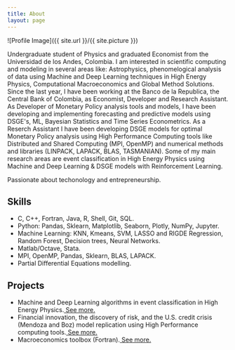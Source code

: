 ```yaml
---
title: About
layout: page
---
```

![Profile Image]({{ site.url }}/{{ site.picture }})

<p>Undergraduate student of Physics and graduated Economist from the Universidad de los Andes, Colombia. I am interested in scientific computing and modeling in several areas like: Astrophysics, phenomelogical analysis of data using Machine and Deep Learning techniques in High Energy Physics, Computational Macroeconomics and Global Method Solutions. Since the last year, I have been working at the Banco de la Republica, the Central Bank of Colombia, as Economist, Developer and Research Assistant. As Developer of Monetary Policy analysis tools and models, I have been developing and implementing forecasting and predictive models using DSGE's, ML, Bayesian Statistics and Time Series Econometrics. As a Reserch Assistant I have been developing DSGE models for optimal Monetary Policy analysis using High Performance Computing tools like Distributed and Shared Computing (MPI, OpenMP) and numerical methods and libraries (LINPACK, LAPACK, BLAS, TASMANIAN). Some of my main research areas are event classification in High Energy Physics using Machine and Deep Learning & DSGE models with Reinforcement Learning.</p>

<p> Passionate about techonology and entrepreneurship.</p>

<h2> Skills</h2>
<ul class="skill-list">
	<li>C, C++, Fortran, Java, R, Shell, Git, SQL.</li>
	<li>Python: Pandas, Sklearn, Matplotlib, Seaborn, Plotly, NumPy, Jupyter.
	<li>Machine Learning: KNN, Kmeans, SVM, LASSO and RIGDE Regression, Random Forest, Decision trees, Neural Networks.</li>
	<li>Matlab/Octave, Stata.</li>
	<li>MPI, OpenMP, Pandas, Sklearn, BLAS, LAPACK.</li>
	<li>Partial Differential Equations modelling.</li>
</ul>

<h2>Projects</h2>
<ul class="skill-list">
	<li>Machine and Deep Learning algorithms in event classification in High Energy Physics.<a href="https://github.com/Torroledo/deepLearningInHighEnergyPhysics"> See more.</a></li>
	<li>Financial innovation, the discovery of risk, and the U.S. credit crisis (Mendoza and Boz) model replication using High Performance computing tools.<a href="https://github.com/Torroledo/mendozaBozModel"> See more.</a></li>
	<li>Macroeconomics toolbox (Fortran).<a href="https://github.com/Torroledo/macroeconomicsTools"> See more.</a></li> 
</ul>
